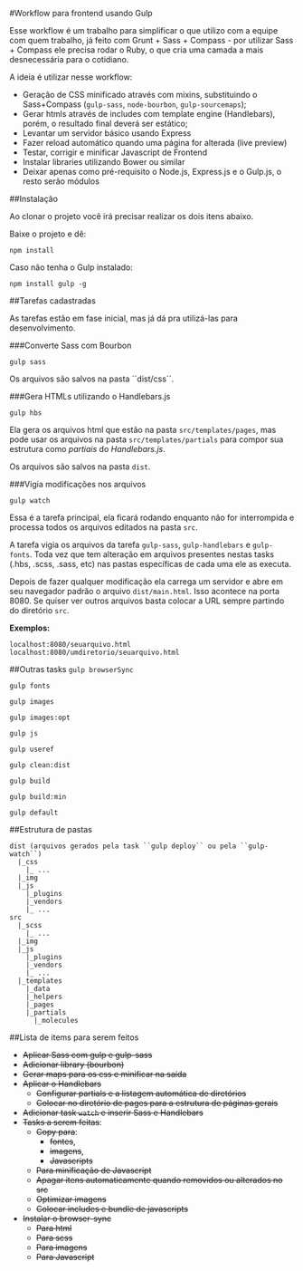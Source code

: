 #Workflow para frontend usando Gulp

Esse workflow é um trabalho para simplificar o que utilizo com a equipe com quem trabalho, já feito com Grunt + Sass + Compass - por utilizar Sass + Compass ele precisa rodar o Ruby, o que cria uma camada a mais desnecessária para o cotidiano.

A ideia é utilizar nesse workflow:
* Geração de CSS minificado através com mixins, substituindo o Sass+Compass (``gulp-sass``, ``node-bourbon``, ``gulp-sourcemaps``);
* Gerar htmls através de includes com template engine (Handlebars), porém, o resultado final deverá ser estático;
* Levantar um servidor básico usando Express
* Fazer reload automático quando uma página for alterada (live preview)
* Testar, corrigir e minificar Javascript de Frontend
* Instalar libraries utilizando Bower ou similar
* Deixar apenas como pré-requisito o Node.js, Express.js e o Gulp.js, o resto serão módulos

##Instalação

Ao clonar o projeto você irá precisar realizar os dois itens abaixo.

Baixe o projeto e dê:

``npm install``

Caso não tenha o Gulp instalado:

``npm install gulp -g``

##Tarefas cadastradas

As tarefas estão em fase inicial, mas já dá pra utilizá-las para desenvolvimento.

###Converte Sass com Bourbon

``gulp sass``

Os arquivos são salvos na pasta ´´dist/css´´.

###Gera HTMLs utilizando o Handlebars.js

``gulp hbs``

Ela gera os arquivos html que estão na pasta ``src/templates/pages``, mas pode usar os arquivos na pasta ``src/templates/partials`` para compor sua estrutura como *partiais* do *Handlebars.js*.

Os arquivos são salvos na pasta ``dist``.

###Vigia modificações nos arquivos

``gulp watch``

Essa é a tarefa principal, ela ficará rodando enquanto não for interrompida e processa todos os arquivos editados na pasta ``src``.

A tarefa vigia os arquivos da tarefa ``gulp-sass``, ``gulp-handlebars`` e ``gulp-fonts``. Toda vez que tem alteração em arquivos presentes nestas tasks (.hbs, .scss, .sass, etc) nas pastas específicas de cada uma ele as executa.

Depois de fazer qualquer modificação ela carrega um servidor e abre em seu navegador padrão o arquivo ``dist/main.html``. Isso acontece na porta 8080. Se quiser ver outros arquivos basta colocar a URL sempre partindo do diretório ``src``.

**Exemplos:**

```
localhost:8080/seuarquivo.html
localhost:8080/umdiretorio/seuarquivo.html
```

##Outras tasks
``gulp browserSync``

``gulp fonts``

``gulp images``

``gulp images:opt``

``gulp js``

``gulp useref``

``gulp clean:dist``

``gulp build``

``gulp build:min``

``gulp default``

##Estrutura de pastas

```
dist (arquivos gerados pela task ``gulp deploy`` ou pela ``gulp-watch``)
  |_css
    |_ ...
  |_img
  |_js
    |_plugins
    |_vendors
    |_ ...
src
  |_scss
    |_ ...
  |_img
  |_js
    |_plugins
    |_vendors
    |_ ...
  |_templates
    |_data
    |_helpers
    |_pages
    |_partials
      |_molecules
```
##Lista de items para serem feitos
* ~~Aplicar Sass com gulp e gulp-sass~~
* ~~Adicionar library (bourbon)~~
* ~~Gerar maps para os css e minificar na saída~~
* ~~Aplicar o Handlebars~~
  * ~~Configurar partials e a listagem automática de diretórios~~
  * ~~Colocar no diretório de pages para a estrutura de páginas gerais~~
* ~~Adicionar task ``watch`` e inserir Sass e Handlebars~~
* ~~Tasks a serem feitas~~:
  * ~~Copy para~~:
    * ~~fontes~~,
    * ~~imagens~~,
    * ~~Javascripts~~
  * ~~Para minificação de Javascript~~
  * ~~Apagar itens automaticamente quando removidos ou alterados no src~~
  * ~~Optimizar imagens~~
  * ~~Colocar includes e bundle de javascripts~~
* ~~Instalar o browser-sync~~
  * ~~Para html~~
  * ~~Para scss~~
  * ~~Para imagens~~
  * ~~Para Javascript~~

